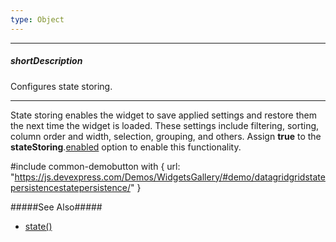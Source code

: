 ```yaml
---
type: Object
---
```

---
##### shortDescription
Configures state storing.

---
State storing enables the widget to save applied settings and restore them the next time the widget is loaded. These settings include filtering, sorting, column order and width, selection, grouping, and others. Assign **true** to the **stateStoring**.[enabled](/api-reference/10%20UI%20Widgets/dxDataGrid/1%20Configuration/stateStoring/enabled.md '/Documentation/ApiReference/UI_Widgets/dxDataGrid/Configuration/stateStoring/#enabled') option to enable this functionality.

#include common-demobutton with {
    url: "https://js.devexpress.com/Demos/WidgetsGallery/#demo/datagridgridstatepersistencestatepersistence/"
}

#####See Also#####
- [state()](/api-reference/10%20UI%20Widgets/dxDataGrid/3%20Methods/state().md '/Documentation/ApiReference/UI_Widgets/dxDataGrid/Methods/#state')